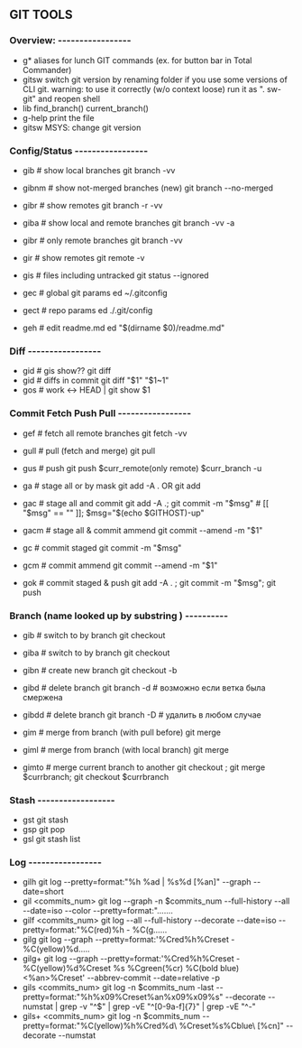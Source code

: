 ## GIT TOOLS

### Overview: -----------------
- g*			aliases for lunch GIT commands (ex. for button bar in Total Commander)
- gitsw			switch git version by renaming folder if you use some versions of CLI git.
			  warning: to use it correctly (w/o context loose) run it as ". sw-git" and reopen shell
- lib			find_branch() current_branch() 
- g-help		print the file
- gitsw			MSYS: change git version


### Config/Status -----------------
- gib			# show local branches			git branch -vv  	
- gibnm          	# show not-merged branches (new)	git branch --no-merged  
- gibr 	<remote>	# show remotes				git branch -r -vv 	
- giba			# show local and remote branches  	git branch -vv -a 	
- gibr			# only remote branches			git branch -vv		

- gir			# show remotes				git remote -v		
- gis			# files including untracked		git status --ignored	

- gec			# global git params 			ed ~/.gitconfig
- gect			# repo params 				ed ./.git/config
- geh			# edit readme.md			ed "$(dirname $0)/readme.md"


### Diff -----------------
- gid			# gis show??				git diff
- gid	<hash>		# diffs in commit			git diff "$1" "$1~1"	
- gos	<hash>		# work <-> HEAD | <hash>		git show $1		


### Commit Fetch Push Pull -----------------
- gef			# fetch all remote branches		git fetch -vv		
- gull		# pull (fetch and merge)		git pull
- gus			# push 					git push $curr_remote(only remote) $curr_branch -u

- ga	<mask>		# stage all or by mask			git add -A .  OR  git add <mask>
- gac	<msg> 		# stage all and commit 			git add -A .; git commit -m "$msg"  # [[ "$msg" == "" ]]; $msg="$(echo $GITHOST)-up"
- gacm  <msg>		# stage all & commit ammend		git commit --amend -m "$1"
- gc    <msg>		# commit staged				git commit -m "$msg"
- gcm   <msg>		# commit ammend				git commit --amend -m "$1"
- gok	<msg>		# commit staged & push			git add -A . ; git commit -m "$msg"; git push 


### Branch (name looked up by substring ) ----------
- gib	<branch>	# switch to by branch			git checkout <branch> 	
- giba	<branch>	# switch to by branch		  	git checkout <branch> 	

- gibn	<branch>	# create new branch			git checkout -b <branch> 

- gibd  <branch>	# delete branch				git branch -d <branch>  # возможно если ветка была смержена
- gibdd <branch>	# delete branch				git branch -D <branch>  # удалить в любом случае 

- gim	<branch>	# merge from branch (with pull before)	git merge <branch>
- giml  <branch>   	# merge from branch (with local branch)	git merge <branch>  
- gimto	<branch>	# merge current branch to another	git checkout <branch>; git merge $currbranch; git checkout $currbranch


### Stash ------------------
- gst			git stash
- gsp			git pop
- gsl			git stash list


### Log -----------------
- gilh			git log --pretty=format:"%h %ad | %s%d [%an]" --graph --date=short	
- gil	<commits_num>	git log --graph -n $commits_num --full-history --all --date=iso --color --pretty=format:".......
- gilf	<commits_num>	git log --all --full-history --decorate --date=iso --pretty=format:"%C(red)%h - %C(g......
- gilg			git log --graph --pretty=format:'%Cred%h%Creset -%C(yellow)%d.....
- gilg+			git log --graph --pretty=format:'%Cred%h%Creset -%C(yellow)%d%Creset %s %Cgreen(%cr) %C(bold blue)<%an>%Creset' --abbrev-commit --date=relative -p
- gils	<commits_num>	git log -n $commits_num -last --pretty=format:"%h%x09%Creset%an%x09%x09%s" --decorate --numstat | grep -v "^$"  | grep -vE "^[0-9a-f]{7}" | grep -vE "^-"
- gils+	<commits_num>	git log -n $commits_num --pretty=format:"%C(yellow)%h%Cred%d\\ %Creset%s%Cblue\\ [%cn]" --decorate --numstat

